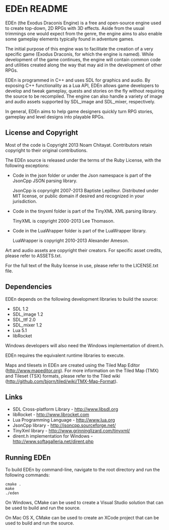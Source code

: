 EDEn README
===========

EDEn (the Exodus Draconis Engine) is a free and open-source engine used to create top-down, 2D RPGs with 3D effects. Aside from the usual trimmings one would expect from the genre, the engine aims to also enable some gameplay elements typically found in adventure games.

The initial purpose of this engine was to facilitate the creation of a very specific game (Exodus Draconis, for which the engine is named). While development of the game continues, the engine will contain common code and utilities created along the way that may aid in the development of other RPGs.

EDEn is programmed in C++ and uses SDL for graphics and audio. By exposing C++ functionality as a Lua API, EDEn allows game developers to develop and tweak gameplay, quests and stories on the fly without requiring the source to be recompiled. The engine can also handle a variety of image and audio assets supported by SDL_image and SDL_mixer, respectively.

In general, EDEn aims to help game designers quickly turn RPG stories, gameplay and level designs into playable RPGs. 

License and Copyright
---------------------

Most of the code is Copyright 2013 Noam Chitayat. Contributors retain copyright to their original contributions.

The EDEn source is released under the terms of the Ruby License, with the following exceptions:

* Code in the json folder or under the Json namespace is part of the JsonCpp JSON parsing library.

	JsonCpp is copryright 2007-2013 Baptiste Lepilleur. Distributed under MIT license, or public domain if desired and recognized in your jurisdiction.

* Code in the tinyxml folder is part of the TinyXML XML parsing library.

	TinyXML is copyright 2000-2013 Lee Thomason. 

* Code in the LuaWrapper folder is part of the LuaWrapper library.

	LuaWrapper is copyright 2010-2013 Alexander Ameson.

Art and audio assets are copyright their creators. For specific asset credits, please refer to ASSETS.txt.

For the full text of the Ruby license in use, please refer to the LICENSE.txt file.

Dependencies
------------

EDEn depends on the following development libraries to build the source:

* SDL 1.2
* SDL_image 1.2
* SDL_ttf 2.0
* SDL_mixer 1.2
* Lua 5.1
* libRocket

Windows developers will also need the Windows implementation of dirent.h.

EDEn requires the equivalent runtime libraries to execute.

Maps and tilesets in EDEn are created using the Tiled Map Editor (http://www.mapeditor.org).
For more information on the Tiled Map (TMX) and Tileset (TSX) formats, please refer to the Tiled wiki (http://github.com/bjorn/tiled/wiki/TMX-Map-Format).

Links
-----

* SDL Cross-platform Library - http://www.libsdl.org
* libRocket - http://www.librocket.com
* Lua Programming Language - http://www.lua.org
* JsonCpp library - http://jsoncpp.sourceforge.net/
* TinyXml library - http://www.grinninglizard.com/tinyxml/
* dirent.h implementation for Windows - http://www.softagalleria.net/dirent.php

Running EDEn
------------

To build EDEn by command-line, navigate to the root directory and run the following commands:

	cmake .
	make
	./eden

On Windows, CMake can be used to create a Visual Studio solution that can be used to build and run the source.

On Mac OS X, CMake can be used to create an XCode project that can be used to build and run the source.


